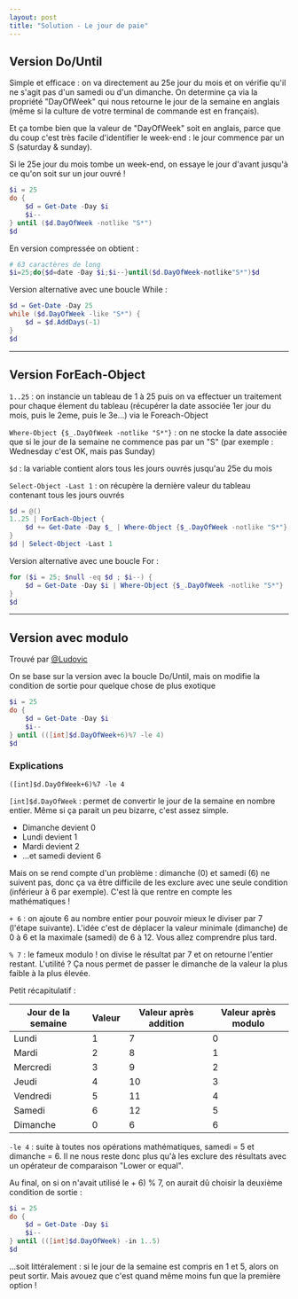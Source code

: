 ```yaml
---
layout: post
title: "Solution - Le jour de paie"
---
```


## Version Do/Until

Simple et efficace : on va directement au 25e jour du mois et on vérifie qu'il ne s'agit pas d'un samedi ou d'un dimanche. On determine ça via la propriété "DayOfWeek" qui nous retourne le jour de la semaine en anglais (même si la culture de votre terminal de commande est en français). 

Et ça tombe bien que la valeur de "DayOfWeek" soit en anglais, parce que du coup c'est très facile d'identifier le week-end : le jour commence par un S (saturday & sunday).

Si le 25e jour du mois tombe un week-end, on essaye le jour d'avant jusqu'à ce qu'on soit sur un jour ouvré !

```powershell
$i = 25
do {
    $d = Get-Date -Day $i
    $i--
} until ($d.DayOfWeek -notlike "S*")
$d
```

En version compressée on obtient :

```powershell
# 63 caractères de long
$i=25;do{$d=date -Day $i;$i--}until($d.DayOfWeek-notlike"S*")$d
```

Version alternative avec une boucle While :

```powershell
$d = Get-Date -Day 25
while ($d.DayOfWeek -like "S*") {
    $d = $d.AddDays(-1)
}
$d
```

---

## Version ForEach-Object

`1..25` : on instancie un tableau de 1 à 25 puis on va effectuer un traitement pour chaque élement du tableau (récupérer la date associée 1er jour du mois, puis le 2eme, puis le 3e...) via le Foreach-Object

`Where-Object {$_.DayOfWeek -notlike "S*"}` : on ne stocke la date associée que si le jour de la semaine ne commence pas par un "S" (par exemple : Wednesday c'est OK, mais pas Sunday)

`$d` : la variable contient alors tous les jours ouvrés jusqu'au 25e du mois

`Select-Object -Last 1` : on récupère la dernière valeur du tableau contenant tous les jours ouvrés

```powershell
$d = @()
1..25 | ForEach-Object { 
    $d += Get-Date -Day $_ | Where-Object {$_.DayOfWeek -notlike "S*"} 
}
$d | Select-Object -Last 1
```

Version alternative avec une boucle For :

```powershell
for ($i = 25; $null -eq $d ; $i--) {
    $d = Get-Date -Day $i | Where-Object {$_.DayOfWeek -notlike "S*"}
}
$d
```

---

## Version avec modulo

Trouvé par [@Ludovic]()

On se base sur la version avec la boucle Do/Until, mais on modifie la condition de sortie pour quelque chose de plus exotique

```powershell
$i = 25
do {
    $d = Get-Date -Day $i
    $i--
} until (([int]$d.DayOfWeek+6)%7 -le 4)
$d
```

### Explications

`([int]$d.DayOfWeek+6)%7 -le 4`

`[int]$d.DayOfWeek` : permet de convertir le jour de la semaine en nombre entier. Même si ça parait un peu bizarre, c'est assez simple.

- Dimanche devient 0
- Lundi devient 1
- Mardi devient 2
- ...et samedi devient 6

Mais on se rend compte d'un problème : dimanche (0) et samedi (6) ne suivent pas, donc ça va être difficile de les exclure avec une seule condition (inférieur à 6 par exemple). C'est là que rentre en compte les mathématiques !

`+ 6` : on ajoute 6 au nombre entier pour pouvoir mieux le diviser par 7 (l'étape suivante). L'idée c'est de déplacer la valeur minimale (dimanche) de 0 à 6 et la maximale (samedi) de 6 à 12. Vous allez comprendre plus tard.

`% 7` : le fameux modulo ! on divise le résultat par 7 et on retourne l'entier restant. L'utilité ? Ça nous permet de passer le dimanche de la valeur la plus faible à la plus élevée.

Petit récapitulatif :

Jour de la semaine | Valeur | Valeur après addition | Valeur après modulo
------------------ | ------ | --------------------- | -------------------
Lundi | 1 | 7 | 0
Mardi | 2 | 8 | 1
Mercredi | 3 | 9 | 2
Jeudi | 4 | 10 | 3
Vendredi | 5 | 11 | 4
Samedi | 6 | 12 | 5
Dimanche | 0 | 6 | 6

`-le 4` : suite à toutes nos opérations mathématiques, samedi = 5 et dimanche = 6. Il ne nous reste donc plus qu'à les exclure des résultats avec un opérateur de comparaison "Lower or equal".

Au final, on si on n'avait utilisé le + 6) % 7, on aurait dû choisir la deuxième condition de sortie :

```powershell
$i = 25
do {
    $d = Get-Date -Day $i
    $i--
} until (([int]$d.DayOfWeek) -in 1..5)
$d
```

...soit littéralement : si le jour de la semaine est compris en 1 et 5, alors on peut sortir. Mais avouez que c'est quand même moins fun que la première option !